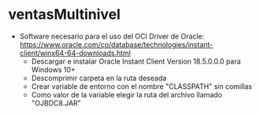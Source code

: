 # ventasMultinivel

- Software necesario para el uso del OCI Driver de Oracle: https://www.oracle.com/co/database/technologies/instant-client/winx64-64-downloads.html
  - Descargar e instalar Oracle Instant Client Version 18.5.0.0.0 para Windows 10+
  - Descomprimir carpeta en la ruta deseada
  - Crear variable de entorno con el nombre "CLASSPATH" sin comillas
  - Como valor de la variable elegir la ruta del archivo llamado "OJBDC8.JAR"
